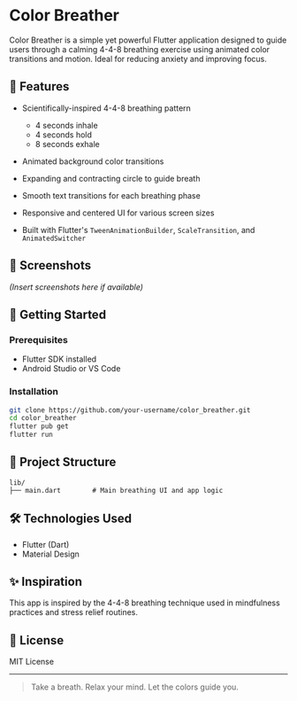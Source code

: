 # Color Breather

Color Breather is a simple yet powerful Flutter application designed to guide users through a calming 4-4-8 breathing exercise using animated color transitions and motion. Ideal for reducing anxiety and improving focus.

## 🧘 Features

* Scientifically-inspired 4-4-8 breathing pattern

    * 4 seconds inhale
    * 4 seconds hold
    * 8 seconds exhale
* Animated background color transitions
* Expanding and contracting circle to guide breath
* Smooth text transitions for each breathing phase
* Responsive and centered UI for various screen sizes
* Built with Flutter's `TweenAnimationBuilder`, `ScaleTransition`, and `AnimatedSwitcher`

## 📱 Screenshots

*(Insert screenshots here if available)*

## 🚀 Getting Started

### Prerequisites

* Flutter SDK installed
* Android Studio or VS Code

### Installation

```bash
git clone https://github.com/your-username/color_breather.git
cd color_breather
flutter pub get
flutter run
```

## 📁 Project Structure

```
lib/
├── main.dart        # Main breathing UI and app logic
```

## 🛠️ Technologies Used

* Flutter (Dart)
* Material Design

## ✨ Inspiration

This app is inspired by the 4-4-8 breathing technique used in mindfulness practices and stress relief routines.

## 📄 License

MIT License

---

> Take a breath. Relax your mind. Let the colors guide you.


